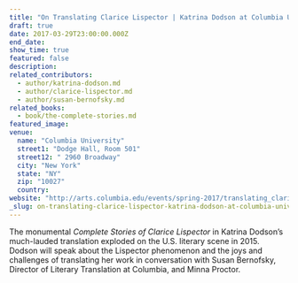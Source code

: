 ```yaml
---
title: "On Translating Clarice Lispector | Katrina Dodson at Columbia University"
draft: true
date: 2017-03-29T23:00:00.000Z
end_date:
show_time: true
featured: false
description:
related_contributors:
  - author/katrina-dodson.md
  - author/clarice-lispector.md
  - author/susan-bernofsky.md
related_books:
  - book/the-complete-stories.md
featured_image: 
venue:
  name: "Columbia University"
  street1: "Dodge Hall, Room 501"
  street12: " 2960 Broadway"
  city: "New York"
  state: "NY"
  zip: "10027"
  country:
website: "http://arts.columbia.edu/events/spring-2017/translating_clarice_lispector"
_slug: on-translating-clarice-lispector-katrina-dodson-at-columbia-university
---
```


The monumental _Complete Stories of Clarice Lispector_ in Katrina Dodson’s much-lauded translation exploded on the U.S. literary scene in 2015\. Dodson will speak about the Lispector phenomenon and the joys and challenges of translating her work in conversation with Susan Bernofsky, Director of Literary Translation at Columbia, and Minna Proctor.

